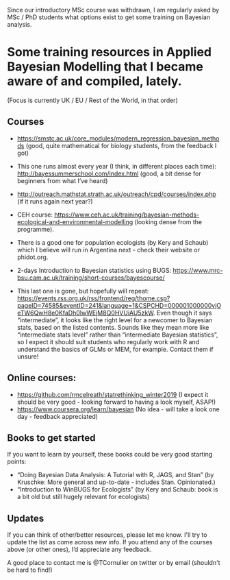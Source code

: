 Since our introductory MSc course was withdrawn, I am regularly asked by MSc / PhD students what options exist to get some training on Bayesian analysis.

# Some training resources in Applied Bayesian Modelling that I became aware of and compiled, lately. 
(Focus is currently UK / EU / Rest of the World, in that order)

## Courses
* https://smstc.ac.uk/core_modules/modern_regression_bayesian_methods (good, quite mathematical for biology students, from the feedback I got)

* This one runs almost every year (I think, in different places each time):
http://bayessummerschool.com/index.html (good, a bit dense for beginners from what I’ve heard)

* http://outreach.mathstat.strath.ac.uk/outreach/cpd/courses/index.php (if it runs again next year?)

* CEH course:
https://www.ceh.ac.uk/training/bayesian-methods-ecological-and-environmental-modelling (looking dense from the programme).

* There is a good one for population ecologists (by Kery and Schaub) which I believe will run in Argentina next - check their website or phidot.org.

* 2-days Introduction to Bayesian statistics using BUGS: https://www.mrc-bsu.cam.ac.uk/training/short-courses/bayescourse/

* This last one is gone, but hopefully will repeat:
https://events.rss.org.uk/rss/frontend/reg/thome.csp?pageID=74585&eventID=241&language=1&CSPCHD=000001000000vjOeTW6QwH8e0KfaDh0IwWEjM8Q0HVUiAU5zkW. Even though it says “intermediate”, it looks like the right level for a newcomer to Bayesian stats, based on the listed contents. Sounds like they mean more like “intermediate stats level” rather than “intermediate Bayesian statistics”, so I expect it should suit students who regularly work with R and understand the basics of GLMs or MEM, for example. Contact them if unsure!

## Online courses:
* https://github.com/rmcelreath/statrethinking_winter2019 (I expect it should be very good - looking forward to having a look myself, ASAP!)
* https://www.coursera.org/learn/bayesian (No idea - will take a look one day - feedback appreciated)

## Books to get started
If you want to learn by yourself, these books could be very good starting points:
* “Doing Bayesian Data Analysis: A Tutorial with R, JAGS, and Stan” (by Kruschke: More general and up-to-date - includes Stan. Opinionated.)
* “Introduction to WinBUGS for Ecologists” (by Kery and Schaub: book is a bit old but still hugely relevant for ecologists)

## Updates
If you can think of other/better resources, please let me know. I'll try to update the list as come across new info.
If you attend any of the courses above (or other ones), I’d appreciate any feedback.

A good place to contact me is @TCornulier on twitter or by email (shouldn't be hard to find!)
